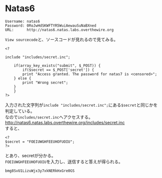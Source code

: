 # Natas6
```
Username: natas6
Password: 0RoJwHdSKWFTYR5WuiAewauSuNaBXned
URL:      http://natas6.natas.labs.overthewire.org
```
`View sourcecode`と、ソースコードが見れるので見てみる。
```
<?

include "includes/secret.inc";

    if(array_key_exists("submit", $_POST)) {
        if($secret == $_POST['secret']) {
        print "Access granted. The password for natas7 is <censored>";
    } else {
        print "Wrong secret";
    }
    }
?>
```
入力された文字列が`include "includes/secret.inc";`にある`$secret`と同じかを判定している。  
なので`includes/secret.inc`へアクセスする。  
http://natas6.natas.labs.overthewire.org/includes/secret.inc  
すると、
```
<?
$secret = "FOEIUWGHFEEUHOFUOIU";
?>
```
とあり、secretが分かる。  
`FOEIUWGHFEEUHOFUOIU`を入力し、送信すると答えが得られる。

```
bmg8SvU1LizuWjx3y7xkNERkHxGre0GS
```
